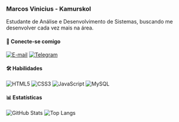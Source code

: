 ### Marcos Vinicius - Kamurskol

Estudante de Análise e Desenvolvimento de Sistemas, buscando me desenvolver cada vez mais na área.

#### 🔗 Conecte-se comigo   
[![E-mail](https://img.shields.io/badge/-Email-000?style=for-the-badge&logo=microsoft-outlook&logoColor=007BFF)](mailto:mvramus@gmail.com) [![Telegram](https://img.shields.io/badge/Telegram-000?style=for-the-badge&logo=telegram&logoColor=2CA5E0)](https://t.me/Kamurskol)

#### 🛠 Habilidades
![HTML5](https://img.shields.io/badge/HTML5-000?style=for-the-badge&logo=html5) ![CSS3](https://img.shields.io/badge/CSS3-000?style=for-the-badge&logo=css3&logoColor=264CE4) ![JavaScript](https://img.shields.io/badge/JavaScript-000?style=for-the-badge&logo=javascript) ![MySQL](https://img.shields.io/badge/MySQL-000?style=for-the-badge&logo=mysql&logoColor=005C84)


#### 📊 Estatísticas
![GitHub Stats](https://github-readme-stats.vercel.app/api?username=Kamurskol&theme=transparent&bg_color=000&border_color=30A3DC&show_icons=true&icon_color=30A3DC&title_color=E94D5F&text_color=FFF)
![Top Langs](https://github-readme-stats-git-masterrstaa-rickstaa.vercel.app/api/top-langs/?username=Kamurskol&layout=compact&bg_color=000&border_color=30A3DC&title_color=E94D5F&text_color=FFF)



